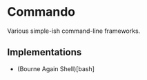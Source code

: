 # Commando

Various simple-ish command-line frameworks.

## Implementations

* (Bourne Again Shell)[bash] 
